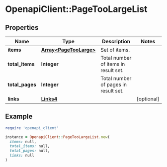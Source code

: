# OpenapiClient::PageTooLargeList

## Properties

| Name | Type | Description | Notes |
| ---- | ---- | ----------- | ----- |
| **items** | [**Array&lt;PageTooLarge&gt;**](PageTooLarge.md) | Set of items. |  |
| **total_items** | **Integer** | Total number of items in result set. |  |
| **total_pages** | **Integer** | Total number of pages in result set. |  |
| **links** | [**Links4**](Links4.md) |  | [optional] |

## Example

```ruby
require 'openapi_client'

instance = OpenapiClient::PageTooLargeList.new(
  items: null,
  total_items: null,
  total_pages: null,
  links: null
)
```

